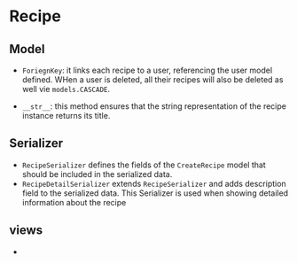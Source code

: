 # Recipe

## Model

- `ForiegnKey`: it links each recipe to a user, referencing the user model defined. WHen a user is deleted, all their recipes will also be deleted as well vie `models.CASCADE`.

- `__str__`: this method ensures that the string representation of the recipe instance returns its title.

## Serializer

- `RecipeSerializer` defines the fields of the `CreateRecipe` model that should be included in the serialized data.
- `RecipeDetailSerializer` extends `RecipeSerializer` and adds description field to the serialized data. This Serializer is used when showing detailed information about the recipe

## views

-
